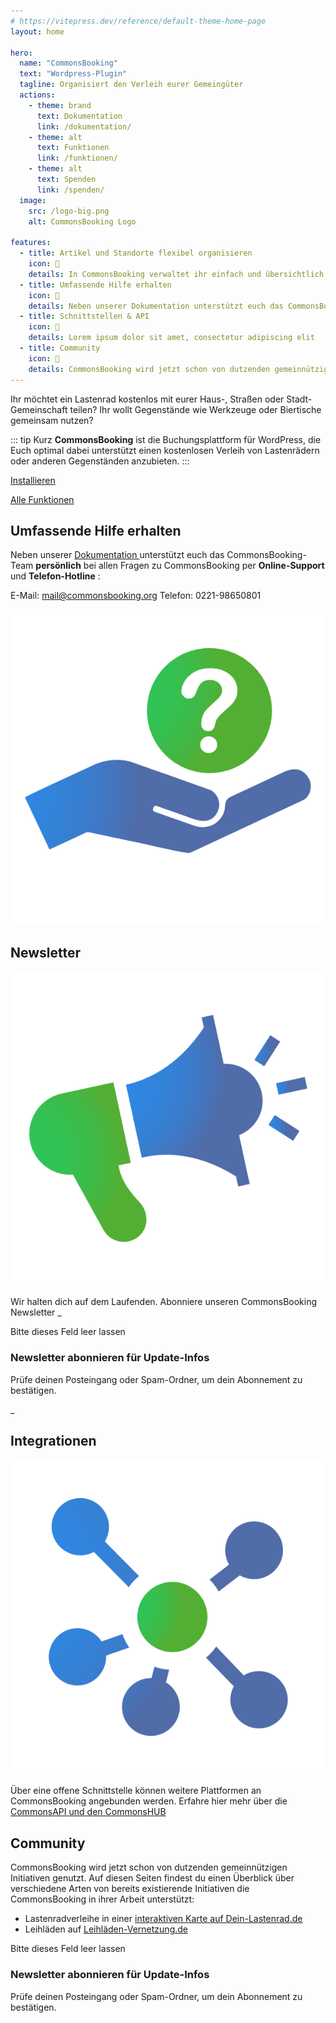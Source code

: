 ```yaml
---
# https://vitepress.dev/reference/default-theme-home-page
layout: home

hero:
  name: "CommonsBooking"
  text: "Wordpress-Plugin"
  tagline: Organisiert den Verleih eurer Gemeingüter
  actions:
    - theme: brand
      text: Dokumentation
      link: /dokumentation/
    - theme: alt
      text: Funktionen
      link: /funktionen/
    - theme: alt
      text: Spenden
      link: /spenden/
  image:
    src: /logo-big.png
    alt: CommonsBooking Logo

features:
  - title: Artikel und Standorte flexibel organisieren
    icon: 🧰
    details: In CommonsBooking verwaltet ihr einfach und übersichtlich eure Verleih- Stationen und Lastenräder – oder alle anderen Gemeingüter. Ob stundenweise Ausleihe , Berücksichtigung von Öffnungszeiten oder Ferien. CommonsBooking bietet euch volle Flexibilität.
  - title: Umfassende Hilfe erhalten
    icon: 🛟
    details: Neben unserer Dokumentation unterstützt euch das CommonsBooking-Team persönlich bei allen Fragen zu CommonsBooking per Online-Support und Telefon-Hotline E-Mail mail@commonsbooking.org, Telefon 0221-98650801
  - title: Schnittstellen & API
    icon: 🧩
    details: Lorem ipsum dolor sit amet, consectetur adipiscing elit
  - title: Community
    icon: 🚀
    details: CommonsBooking wird jetzt schon von dutzenden gemeinnützigen Initiativen genutzt. Auf diesen Seiten findest du einen Überblick über verschiedene Arten von bereits existierende Initiativen die CommonsBooking in ihrer Arbeit unterstützt
---
```


Ihr möchtet ein Lastenrad kostenlos mit eurer Haus-, Straßen oder Stadt-
Gemeinschaft teilen? Ihr wollt Gegenstände wie Werkzeuge oder Biertische
gemeinsam nutzen?

::: tip Kurz
**CommonsBooking** ist die Buchungsplattform für WordPress, die Euch optimal dabei unterstützt einen kostenlosen Verleih von Lastenrädern oder anderen Gegenständen anzubieten.
:::


<!-- ![](img/4c19cd7e3da47c3d129a8264b287f968.png) -->

[ Installieren ](/docs/installation/installieren/)

[ Alle Funktionen ](/funktionen/)

##  Umfassende Hilfe erhalten

Neben unserer [ Dokumentation ](/dokumentation/) unterstützt euch das
CommonsBooking-Team **persönlich** bei allen Fragen zu CommonsBooking per
**Online-Support** und **Telefon-Hotline** :

E-Mail: mail@commonsbooking.org
Telefon: 0221-98650801

![](img/6d93b14d42f02a72724f9a1112e04190.png)

##  Newsletter

![](img/21ba268779c4b82d50ba4536a989ce34.png)

Wir halten dich auf dem Laufenden. Abonniere unseren CommonsBooking Newsletter
_

Bitte dieses Feld leer lassen

###  Newsletter abonnieren für Update-Infos

Prüfe deinen Posteingang oder Spam-Ordner, um dein Abonnement zu bestätigen.

_

##  Integrationen

![](img/cc7ebaf6dc891016b343c73157b9e5c2.png)

Über eine offene Schnittstelle können weitere Plattformen an CommonsBooking
angebunden werden. Erfahre hier mehr über die [ CommonsAPI und den CommonsHUB
](/docs/schnittstellen-api/was-ist-die-commonsapi/)

##  Community

CommonsBooking wird jetzt schon von dutzenden gemeinnützigen Initiativen
genutzt. Auf diesen Seiten findest du einen Überblick über verschiedene Arten
von bereits existierende Initiativen die CommonsBooking in ihrer Arbeit
unterstützt:

* Lastenradverleihe in einer [ interaktiven Karte auf Dein-Lastenrad.de ](http://dein-lastenrad.de/wiki/Bestehende_Initiativen_freier_Lastenräder)
* Leihläden auf [ Leihläden-Vernetzung.de ](https://leihladen-vernetzung.de/liste/)

Bitte dieses Feld leer lassen

###  Newsletter abonnieren für Update-Infos

Prüfe deinen Posteingang oder Spam-Ordner, um dein Abonnement zu bestätigen.

